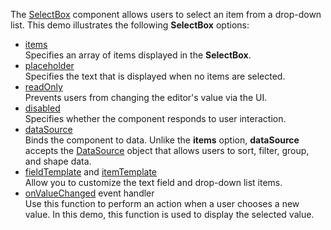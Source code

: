The [SelectBox](/Documentation/ApiReference/UI_Widgets/dxSelectBox/) component allows users to select an item from a drop-down list. This demo illustrates the following  **SelectBox** options:

- [items](/Documentation/ApiReference/UI_Widgets/dxSelectBox/Configuration/#items)    
Specifies an array of items displayed in the **SelectBox**.
- [placeholder](/Documentation/ApiReference/UI_Widgets/dxSelectBox/Configuration/#placeholder)       
Specifies the text that is displayed when no items are selected.
- [readOnly](/Documentation/ApiReference/UI_Widgets/dxSelectBox/Configuration/#readOnly)     
Prevents users from changing the editor's value via the UI.
- [disabled](/Documentation/ApiReference/UI_Widgets/dxSelectBox/Configuration/#disabled)        
Specifies whether the component responds to user interaction.
- [dataSource](/Documentation/ApiReference/UI_Widgets/dxSelectBox/Configuration/#dataSource)        
Binds the component to data. Unlike the **items** option, **dataSource** accepts the [DataSource](/Documentation/ApiReference/Data_Layer/DataSource/) object that allows users to sort, filter, group, and shape data.
- [fieldTemplate](/Documentation/ApiReference/UI_Widgets/dxSelectBox/Configuration/#fieldTemplate) and [itemTemplate](/Documentation/ApiReference/UI_Widgets/dxSelectBox/Configuration/#itemTemplate)       
Allow you to customize the text field and drop-down list items.
- [onValueChanged](/Documentation/ApiReference/UI_Widgets/dxSelectBox/Configuration/#onValueChanged) event handler      
Use this function to perform an action when a user chooses a new value. In this demo, this function is used to display the selected value.